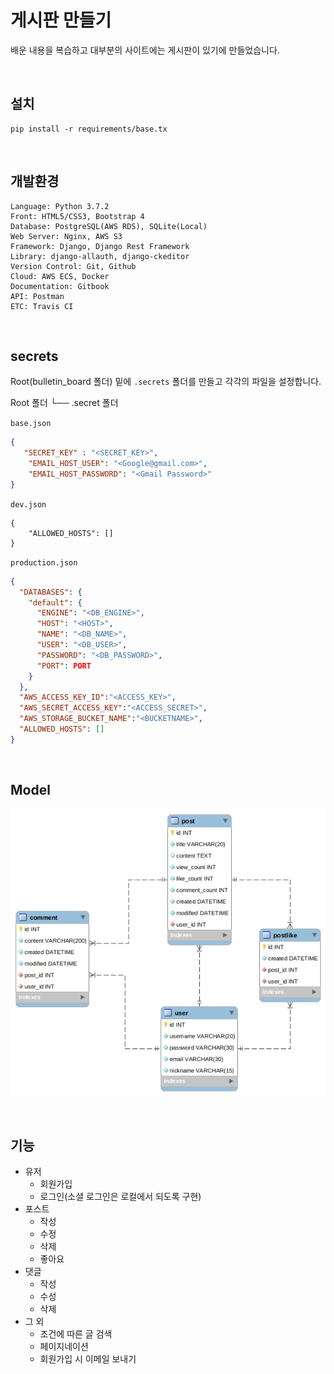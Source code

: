 # 게시판 만들기

배운 내용을 복습하고  대부분의 사이트에는 게시판이 있기에 만들었습니다.

<br>

## 설치

```
pip install -r requirements/base.tx
```

<br>

## 개발환경

```
Language: Python 3.7.2
Front: HTML5/CSS3, Bootstrap 4
Database: PostgreSQL(AWS RDS), SQLite(Local)
Web Server: Nginx, AWS S3
Framework: Django, Django Rest Framework
Library: django-allauth, django-ckeditor
Version Control: Git, Github
Cloud: AWS ECS, Docker
Documentation: Gitbook
API: Postman
ETC: Travis CI
```

<br>

## secrets

Root(bulletin_board 폴더) 밑에 `.secrets` 폴더를 만들고 각각의 파일을 설정합니다.

Root 폴더
└── .secret 폴더

`base.json`

```json
{
   "SECRET_KEY" : "<SECRET_KEY>",
    "EMAIL_HOST_USER": "<Google@gmail.com>",
    "EMAIL_HOST_PASSWORD": "<Gmail Password>"
}
```

`dev.json`

```
{
	"ALLOWED_HOSTS": []
}
```

`production.json`

```json
{
  "DATABASES": {
    "default": {
      "ENGINE": "<DB_ENGINE>",
      "HOST": "<HOST>",
      "NAME": "<DB_NAME>",
      "USER": "<DB_USER>",
      "PASSWORD": "<DB_PASSWORD>",
      "PORT": PORT
    }
  },
  "AWS_ACCESS_KEY_ID":"<ACCESS_KEY>",
  "AWS_SECRET_ACCESS_KEY":"<ACCESS_SECRET>",
  "AWS_STORAGE_BUCKET_NAME":"<BUCKETNAME>",
  "ALLOWED_HOSTS": []
}
```

<br>

## Model

![](images/bulletin_board_db.png)

<br>

## 기능

- 유저
  - 회원가입
  - 로그인(소셜 로그인은 로컬에서 되도록 구현)
- 포스트
  - 작성
  - 수정
  - 삭제
  - 좋아요
- 댓글
  - 작성
  - 수성
  - 삭제
- 그 외
  - 조건에 따른 글 검색
  - 페이지네이션
  - 회원가입 시 이메일 보내기